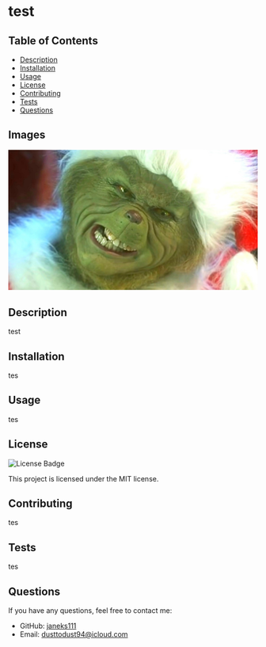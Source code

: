 
# test

## Table of Contents
- [Description](#description)
- [Installation](#installation)
- [Usage](#usage)
- [License](#license)
- [Contributing](#contributing)
- [Tests](#tests)
- [Questions](#questions)
## Images
![Image](./grinch.jpeg)


## Description
test

## Installation
tes

## Usage
tes

## License
![License Badge](https://img.shields.io/badge/License-MIT-brightgreen)

This project is licensed under the MIT license.

## Contributing
tes

## Tests
tes

## Questions
If you have any questions, feel free to contact me:
- GitHub: [janeks111](https://github.com/janeks111)
- Email: dusttodust94@icloud.com
  